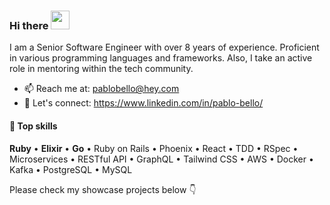 ### Hi there <img src="https://raw.githubusercontent.com/aemmadi/aemmadi/master/wave.gif" width="30">

I am a Senior Software Engineer with over 8 years of experience. Proficient in various programming languages and frameworks. Also, I take an active role in mentoring within the tech community.

- 📫 Reach me at: pablobello@hey.com
- 💼 Let's connect: https://www.linkedin.com/in/pablo-bello/
<!--
**thefactus/thefactus** is a ✨ _special_ ✨ repository because its `README.md` (this file) appears on your GitHub profile.

Here are some ideas to get you started:

- 🔭 I’m currently working on ...
- 🌱 I’m currently learning ...
- 👯 I’m looking to collaborate on ...
- 🤔 I’m looking for help with ...
- 💬 Ask me about ...
- 📫 How to reach me: ...
- 😄 Pronouns: ...
- ⚡ Fun fact: ...
-->

#### 💎 Top skills
**Ruby** • **Elixir** • **Go** • Ruby on Rails • Phoenix • React • TDD • RSpec • Microservices • RESTful API • GraphQL • Tailwind CSS • AWS • Docker • Kafka • PostgreSQL • MySQL

Please check my showcase projects below 👇

